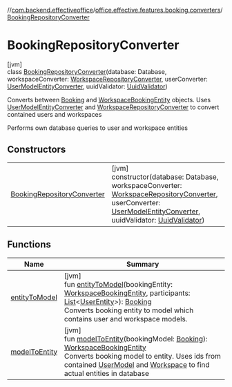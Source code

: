 //[com.backend.effectiveoffice](../../../index.md)/[office.effective.features.booking.converters](../index.md)/[BookingRepositoryConverter](index.md)

# BookingRepositoryConverter

[jvm]\
class [BookingRepositoryConverter](index.md)(database: Database, workspaceConverter: [WorkspaceRepositoryConverter](../../office.effective.features.workspace.converters/-workspace-repository-converter/index.md), userConverter: [UserModelEntityConverter](../../office.effective.features.user.converters/-user-model-entity-converter/index.md), uuidValidator: [UuidValidator](../../office.effective.common.utils/-uuid-validator/index.md))

Converts between [Booking](../../office.effective.model/-booking/index.md) and [WorkspaceBookingEntity](../../office.effective.features.booking.repository/-workspace-booking-entity/index.md) objects. Uses [UserModelEntityConverter](../../office.effective.features.user.converters/-user-model-entity-converter/index.md) and [WorkspaceRepositoryConverter](../../office.effective.features.workspace.converters/-workspace-repository-converter/index.md) to convert contained users and workspaces

Performs own database queries to user and workspace entities

## Constructors

| | |
|---|---|
| [BookingRepositoryConverter](-booking-repository-converter.md) | [jvm]<br>constructor(database: Database, workspaceConverter: [WorkspaceRepositoryConverter](../../office.effective.features.workspace.converters/-workspace-repository-converter/index.md), userConverter: [UserModelEntityConverter](../../office.effective.features.user.converters/-user-model-entity-converter/index.md), uuidValidator: [UuidValidator](../../office.effective.common.utils/-uuid-validator/index.md)) |

## Functions

| Name | Summary |
|---|---|
| [entityToModel](entity-to-model.md) | [jvm]<br>fun [entityToModel](entity-to-model.md)(bookingEntity: [WorkspaceBookingEntity](../../office.effective.features.booking.repository/-workspace-booking-entity/index.md), participants: [List](https://kotlinlang.org/api/latest/jvm/stdlib/kotlin.collections/-list/index.html)&lt;[UserEntity](../../office.effective.features.user.repository/-user-entity/index.md)&gt;): [Booking](../../office.effective.model/-booking/index.md)<br>Converts booking entity to model which contains user and workspace models. |
| [modelToEntity](model-to-entity.md) | [jvm]<br>fun [modelToEntity](model-to-entity.md)(bookingModel: [Booking](../../office.effective.model/-booking/index.md)): [WorkspaceBookingEntity](../../office.effective.features.booking.repository/-workspace-booking-entity/index.md)<br>Converts booking model to entity. Uses ids from contained [UserModel](../../office.effective.model/-user-model/index.md) and [Workspace](../../office.effective.model/-workspace/index.md) to find actual entities in database |
